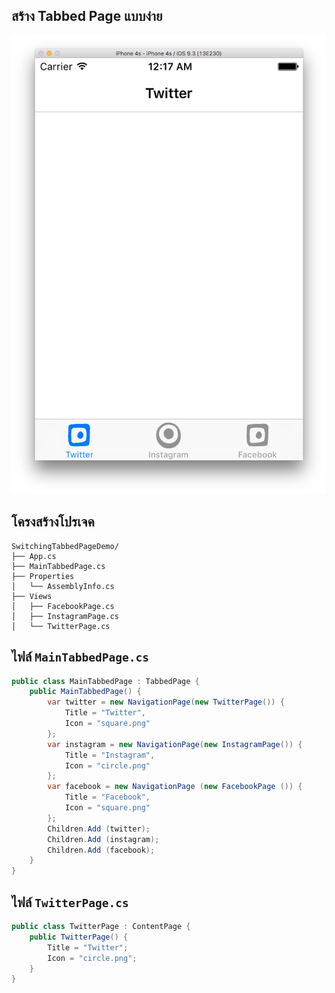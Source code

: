 ## สร้าง Tabbed Page แบบง่าย

![](Screen/tabbed-page.png)

## โครงสร้างโปรเจค

```
SwitchingTabbedPageDemo/
├── App.cs
├── MainTabbedPage.cs
├── Properties
│   └── AssemblyInfo.cs
├── Views
│   ├── FacebookPage.cs
│   ├── InstagramPage.cs
│   └── TwitterPage.cs
```

## ไฟล์ `MainTabbedPage.cs`

```csharp
public class MainTabbedPage : TabbedPage {
    public MainTabbedPage() {
        var twitter = new NavigationPage(new TwitterPage()) {
            Title = "Twitter",
            Icon = "square.png"
        };
        var instagram = new NavigationPage(new InstagramPage()) {
            Title = "Instagram",
            Icon = "circle.png"
        };
        var facebook = new NavigationPage (new FacebookPage ()) {
            Title = "Facebook",
            Icon = "square.png"
        };
        Children.Add (twitter);
        Children.Add (instagram);
        Children.Add (facebook);
    }
}
```

## ไฟล์ `TwitterPage.cs`

```csharp
public class TwitterPage : ContentPage {
    public TwitterPage() {
        Title = "Twitter";
        Icon = "circle.png";
    }
}
```